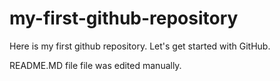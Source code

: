 # my-first-github-repository
Here is my first github repository. Let's get started with GitHub.

README.MD file file was edited manually.
